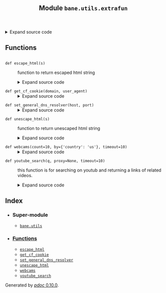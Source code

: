<body>
<main>
<article id="content">
<header>
<h1 class="title">Module <code>bane.utils.extrafun</code></h1>
</header>
<section id="section-intro">
<details class="source">
<summary>
<span>Expand source code</span>
</summary>
<pre><code class="python">import cgi, requests, os, random, re, hashlib, urllib, sys, cfscrape, json, gc
from bane.cryptographers import *
from bane.utils import *
if sys.version_info &lt; (3, 0):
    import HTMLParser
else:
    import html.parser as HTMLParser
import bs4
from bs4 import BeautifulSoup
from bane.common import *
from bane.utils.pager import crawl



def set_general_dns_resolver(host,port):
    socket.setdns()

def get_cf_cookie(domain, user_agent):
    try:
        s = cfscrape.create_scraper()
        c = s.get_cookie_string(&#34;http://&#34; + domain, user_agent=user_agent)
        return c[0]
    except:
        return {}




def escape_html(s):
    &#34;&#34;&#34;
    function to return escaped html string
    &#34;&#34;&#34;
    return cgi.escape(s, quote=True)


def unescape_html(s):
    &#34;&#34;&#34;
    function to return unescaped html string
    &#34;&#34;&#34;
    return HTMLParser.HTMLParser().unescape(s).encode(&#34;utf-8&#34;)



def youtube_search(q, proxy=None, timeout=10):
    &#34;&#34;&#34;
    this function is for searching on youtub and returning a links of related videos.&#34;&#34;&#34;
    q = q.replace(&#34; &#34;, &#34;+&#34;)
    u = &#34;https://www.youtube.com/results&#34;
    params = {&#34;search_query&#34;: q}
    l = []
    try:
        r = requests.Session().get(
            u,
            params,
            headers={&#34;User-Agent&#34;: random.choice(ua)},
            proxies=proxy,
            timeout=timeout,
        ).text
        soup = BeautifulSoup(r, &#34;html.parser&#34;)
        yt = soup.find_all(attrs={&#34;class&#34;: &#34;yt-uix-tile-link&#34;})
        for vi in yt:
            try:
                vi = &#34;https://www.youtube.com&#34; + str(vi[&#34;href&#34;])
                if vi not in l:
                    l.append(vi)
            except Exception as ex:
                pass
    except Exception as e:
        pass
    return l


def webcams(count=10, by={&#34;country&#34;: &#34;us&#34;}, timeout=10):
    a = 0
    f = {}
    x = 1
    if by:
        key = list(by.keys())[0]
        if key not in [&#34;country&#34;, &#34;tag&#34;, &#34;city&#34;, &#34;timezone&#34;, &#34;type&#34;]:
            raise Exception(
                &#34;Your search must be in one of these categories: country, city, timezone, type, tag&#34;
            )
        value = by[key].lower()
        if &#34;country&#34; in by:
            if by[&#34;country&#34;].lower() not in [
                &#34;af&#34;,
                &#34;ax&#34;,
                &#34;al&#34;,
                &#34;dz&#34;,
                &#34;as&#34;,
                &#34;ad&#34;,
                &#34;ao&#34;,
                &#34;ai&#34;,
                &#34;aq&#34;,
                &#34;ag&#34;,
                &#34;ar&#34;,
                &#34;am&#34;,
                &#34;aw&#34;,
                &#34;au&#34;,
                &#34;at&#34;,
                &#34;az&#34;,
                &#34;bs&#34;,
                &#34;bh&#34;,
                &#34;bd&#34;,
                &#34;bb&#34;,
                &#34;by&#34;,
                &#34;be&#34;,
                &#34;bz&#34;,
                &#34;bj&#34;,
                &#34;bm&#34;,
                &#34;bt&#34;,
                &#34;bo&#34;,
                &#34;bq&#34;,
                &#34;ba&#34;,
                &#34;bw&#34;,
                &#34;br&#34;,
                &#34;io&#34;,
                &#34;bn&#34;,
                &#34;bg&#34;,
                &#34;bf&#34;,
                &#34;bi&#34;,
                &#34;cv&#34;,
                &#34;kh&#34;,
                &#34;cm&#34;,
                &#34;ca&#34;,
                &#34;ky&#34;,
                &#34;cf&#34;,
                &#34;td&#34;,
                &#34;cl&#34;,
                &#34;cn&#34;,
                &#34;cx&#34;,
                &#34;cc&#34;,
                &#34;co&#34;,
                &#34;km&#34;,
                &#34;cd&#34;,
                &#34;cg&#34;,
                &#34;ck&#34;,
                &#34;cr&#34;,
                &#34;ci&#34;,
                &#34;hr&#34;,
                &#34;cu&#34;,
                &#34;cw&#34;,
                &#34;cy&#34;,
                &#34;cz&#34;,
                &#34;dk&#34;,
                &#34;dj&#34;,
                &#34;dm&#34;,
                &#34;do&#34;,
                &#34;ec&#34;,
                &#34;eg&#34;,
                &#34;sv&#34;,
                &#34;gq&#34;,
                &#34;er&#34;,
                &#34;ee&#34;,
                &#34;sz&#34;,
                &#34;et&#34;,
                &#34;fk&#34;,
                &#34;fo&#34;,
                &#34;fj&#34;,
                &#34;fi&#34;,
                &#34;fr&#34;,
                &#34;gf&#34;,
                &#34;pf&#34;,
                &#34;tf&#34;,
                &#34;ga&#34;,
                &#34;gm&#34;,
                &#34;ge&#34;,
                &#34;de&#34;,
                &#34;gh&#34;,
                &#34;gi&#34;,
                &#34;gr&#34;,
                &#34;gl&#34;,
                &#34;gd&#34;,
                &#34;gp&#34;,
                &#34;gu&#34;,
                &#34;gt&#34;,
                &#34;gg&#34;,
                &#34;gn&#34;,
                &#34;gw&#34;,
                &#34;gy&#34;,
                &#34;ht&#34;,
                &#34;hm&#34;,
                &#34;va&#34;,
                &#34;hn&#34;,
                &#34;hk&#34;,
                &#34;hu&#34;,
                &#34;is&#34;,
                &#34;in&#34;,
                &#34;id&#34;,
                &#34;ir&#34;,
                &#34;iq&#34;,
                &#34;ie&#34;,
                &#34;im&#34;,
                &#34;il&#34;,
                &#34;it&#34;,
                &#34;jm&#34;,
                &#34;jp&#34;,
                &#34;je&#34;,
                &#34;jo&#34;,
                &#34;kz&#34;,
                &#34;ke&#34;,
                &#34;ki&#34;,
                &#34;kp&#34;,
                &#34;kr&#34;,
                &#34;kw&#34;,
                &#34;kg&#34;,
                &#34;la&#34;,
                &#34;lv&#34;,
                &#34;lb&#34;,
                &#34;ls&#34;,
                &#34;lr&#34;,
                &#34;ly&#34;,
                &#34;li&#34;,
                &#34;lt&#34;,
                &#34;lu&#34;,
                &#34;mo&#34;,
                &#34;mk&#34;,
                &#34;mg&#34;,
                &#34;mw&#34;,
                &#34;my&#34;,
                &#34;mv&#34;,
                &#34;ml&#34;,
                &#34;mt&#34;,
                &#34;mh&#34;,
                &#34;mq&#34;,
                &#34;mr&#34;,
                &#34;mu&#34;,
                &#34;yt&#34;,
                &#34;mx&#34;,
                &#34;fm&#34;,
                &#34;md&#34;,
                &#34;mc&#34;,
                &#34;mn&#34;,
                &#34;me&#34;,
                &#34;ms&#34;,
                &#34;ma&#34;,
                &#34;mz&#34;,
                &#34;mm&#34;,
                &#34;na&#34;,
                &#34;nr&#34;,
                &#34;np&#34;,
                &#34;nl&#34;,
                &#34;nc&#34;,
                &#34;nz&#34;,
                &#34;ni&#34;,
                &#34;ne&#34;,
                &#34;ng&#34;,
                &#34;nu&#34;,
                &#34;nf&#34;,
                &#34;mp&#34;,
                &#34;no&#34;,
                &#34;om&#34;,
                &#34;pk&#34;,
                &#34;pw&#34;,
                &#34;ps&#34;,
                &#34;pa&#34;,
                &#34;pg&#34;,
                &#34;py&#34;,
                &#34;pe&#34;,
                &#34;ph&#34;,
                &#34;pn&#34;,
                &#34;pl&#34;,
                &#34;pt&#34;,
                &#34;pr&#34;,
                &#34;qa&#34;,
                &#34;re&#34;,
                &#34;ro&#34;,
                &#34;ru&#34;,
                &#34;rw&#34;,
                &#34;bl&#34;,
                &#34;sh&#34;,
                &#34;kn&#34;,
                &#34;lc&#34;,
                &#34;mf&#34;,
                &#34;pm&#34;,
                &#34;vc&#34;,
                &#34;ws&#34;,
                &#34;sm&#34;,
                &#34;st&#34;,
                &#34;sa&#34;,
                &#34;sn&#34;,
                &#34;rs&#34;,
                &#34;sc&#34;,
                &#34;sl&#34;,
                &#34;sg&#34;,
                &#34;sx&#34;,
                &#34;sk&#34;,
                &#34;si&#34;,
                &#34;sb&#34;,
                &#34;so&#34;,
                &#34;za&#34;,
                &#34;gs&#34;,
                &#34;ss&#34;,
                &#34;es&#34;,
                &#34;lk&#34;,
                &#34;sd&#34;,
                &#34;sr&#34;,
                &#34;se&#34;,
                &#34;ch&#34;,
                &#34;sy&#34;,
                &#34;tw&#34;,
                &#34;tj&#34;,
                &#34;tz&#34;,
                &#34;th&#34;,
                &#34;tl&#34;,
                &#34;tg&#34;,
                &#34;tk&#34;,
                &#34;to&#34;,
                &#34;tt&#34;,
                &#34;tn&#34;,
                &#34;tr&#34;,
                &#34;tm&#34;,
                &#34;tc&#34;,
                &#34;tv&#34;,
                &#34;ug&#34;,
                &#34;ua&#34;,
                &#34;ae&#34;,
                &#34;gb&#34;,
                &#34;us&#34;,
                &#34;uy&#34;,
                &#34;uz&#34;,
                &#34;vu&#34;,
                &#34;ve&#34;,
                &#34;vn&#34;,
                &#34;vg&#34;,
                &#34;vi&#34;,
                &#34;wf&#34;,
                &#34;ye&#34;,
                &#34;zm&#34;,
                &#34;zw&#34;,
            ]:
                raise Exception(&#34;Unexisting Country code&#34;)
        url = &#34;https://www.insecam.org/en/by{}/{}/?page=&#34;.format(key, value)
    else:
        url = &#34;https://www.insecam.org/en/byrating/?page=&#34;
    while True:
        try:
            soup = BeautifulSoup(
                requests.Session().get(
                    url + str(x),
                    headers={&#34;User-Agent&#34;: random.choice(ua)},
                    timeout=timeout,
                ).text,
                &#34;html.parser&#34;,
            )
            fi = soup.findAll(&#34;img&#34;, {&#34;class&#34;: &#34;thumbnail-item__img img-responsive&#34;})
            for i in fi:
                j = HTMLParser.HTMLParser().unescape(i[&#34;src&#34;])
                o = HTMLParser.HTMLParser().unescape(i[&#34;title&#34;])
                f.update({j: o})
            if (len(fi) == 0) or (a == len(f)):
                break
            a = len(f)
        except Exception as e:
            break
        if len(f) &gt;= int(count):
            break
        x += 1
    return {k: f[k] for k in list(f.keys())[: int(count)]}</code></pre>
</details>
</section>
<section>
</section>
<section>
</section>
<section>
<h2 class="section-title" id="header-functions">Functions</h2>
<dl>
<dt id="bane.utils.extrafun.escape_html"><code class="name flex">
<span>def <span class="ident">escape_html</span></span>(<span>s)</span>
</code></dt>
<dd>
<div class="desc"><p>function to return escaped html string</p></div>
<details class="source">
<summary>
<span>Expand source code</span>
</summary>
<pre><code class="python">def escape_html(s):
    &#34;&#34;&#34;
    function to return escaped html string
    &#34;&#34;&#34;
    return cgi.escape(s, quote=True)</code></pre>
</details>
</dd>
<dt id="bane.utils.extrafun.get_cf_cookie"><code class="name flex">
<span>def <span class="ident">get_cf_cookie</span></span>(<span>domain, user_agent)</span>
</code></dt>
<dd>
<div class="desc"></div>
<details class="source">
<summary>
<span>Expand source code</span>
</summary>
<pre><code class="python">def get_cf_cookie(domain, user_agent):
    try:
        s = cfscrape.create_scraper()
        c = s.get_cookie_string(&#34;http://&#34; + domain, user_agent=user_agent)
        return c[0]
    except:
        return {}</code></pre>
</details>
</dd>
<dt id="bane.utils.extrafun.set_general_dns_resolver"><code class="name flex">
<span>def <span class="ident">set_general_dns_resolver</span></span>(<span>host, port)</span>
</code></dt>
<dd>
<div class="desc"></div>
<details class="source">
<summary>
<span>Expand source code</span>
</summary>
<pre><code class="python">def set_general_dns_resolver(host,port):
    socket.setdns()</code></pre>
</details>
</dd>
<dt id="bane.utils.extrafun.unescape_html"><code class="name flex">
<span>def <span class="ident">unescape_html</span></span>(<span>s)</span>
</code></dt>
<dd>
<div class="desc"><p>function to return unescaped html string</p></div>
<details class="source">
<summary>
<span>Expand source code</span>
</summary>
<pre><code class="python">def unescape_html(s):
    &#34;&#34;&#34;
    function to return unescaped html string
    &#34;&#34;&#34;
    return HTMLParser.HTMLParser().unescape(s).encode(&#34;utf-8&#34;)</code></pre>
</details>
</dd>
<dt id="bane.utils.extrafun.webcams"><code class="name flex">
<span>def <span class="ident">webcams</span></span>(<span>count=10, by={'country': 'us'}, timeout=10)</span>
</code></dt>
<dd>
<div class="desc"></div>
<details class="source">
<summary>
<span>Expand source code</span>
</summary>
<pre><code class="python">def webcams(count=10, by={&#34;country&#34;: &#34;us&#34;}, timeout=10):
    a = 0
    f = {}
    x = 1
    if by:
        key = list(by.keys())[0]
        if key not in [&#34;country&#34;, &#34;tag&#34;, &#34;city&#34;, &#34;timezone&#34;, &#34;type&#34;]:
            raise Exception(
                &#34;Your search must be in one of these categories: country, city, timezone, type, tag&#34;
            )
        value = by[key].lower()
        if &#34;country&#34; in by:
            if by[&#34;country&#34;].lower() not in [
                &#34;af&#34;,
                &#34;ax&#34;,
                &#34;al&#34;,
                &#34;dz&#34;,
                &#34;as&#34;,
                &#34;ad&#34;,
                &#34;ao&#34;,
                &#34;ai&#34;,
                &#34;aq&#34;,
                &#34;ag&#34;,
                &#34;ar&#34;,
                &#34;am&#34;,
                &#34;aw&#34;,
                &#34;au&#34;,
                &#34;at&#34;,
                &#34;az&#34;,
                &#34;bs&#34;,
                &#34;bh&#34;,
                &#34;bd&#34;,
                &#34;bb&#34;,
                &#34;by&#34;,
                &#34;be&#34;,
                &#34;bz&#34;,
                &#34;bj&#34;,
                &#34;bm&#34;,
                &#34;bt&#34;,
                &#34;bo&#34;,
                &#34;bq&#34;,
                &#34;ba&#34;,
                &#34;bw&#34;,
                &#34;br&#34;,
                &#34;io&#34;,
                &#34;bn&#34;,
                &#34;bg&#34;,
                &#34;bf&#34;,
                &#34;bi&#34;,
                &#34;cv&#34;,
                &#34;kh&#34;,
                &#34;cm&#34;,
                &#34;ca&#34;,
                &#34;ky&#34;,
                &#34;cf&#34;,
                &#34;td&#34;,
                &#34;cl&#34;,
                &#34;cn&#34;,
                &#34;cx&#34;,
                &#34;cc&#34;,
                &#34;co&#34;,
                &#34;km&#34;,
                &#34;cd&#34;,
                &#34;cg&#34;,
                &#34;ck&#34;,
                &#34;cr&#34;,
                &#34;ci&#34;,
                &#34;hr&#34;,
                &#34;cu&#34;,
                &#34;cw&#34;,
                &#34;cy&#34;,
                &#34;cz&#34;,
                &#34;dk&#34;,
                &#34;dj&#34;,
                &#34;dm&#34;,
                &#34;do&#34;,
                &#34;ec&#34;,
                &#34;eg&#34;,
                &#34;sv&#34;,
                &#34;gq&#34;,
                &#34;er&#34;,
                &#34;ee&#34;,
                &#34;sz&#34;,
                &#34;et&#34;,
                &#34;fk&#34;,
                &#34;fo&#34;,
                &#34;fj&#34;,
                &#34;fi&#34;,
                &#34;fr&#34;,
                &#34;gf&#34;,
                &#34;pf&#34;,
                &#34;tf&#34;,
                &#34;ga&#34;,
                &#34;gm&#34;,
                &#34;ge&#34;,
                &#34;de&#34;,
                &#34;gh&#34;,
                &#34;gi&#34;,
                &#34;gr&#34;,
                &#34;gl&#34;,
                &#34;gd&#34;,
                &#34;gp&#34;,
                &#34;gu&#34;,
                &#34;gt&#34;,
                &#34;gg&#34;,
                &#34;gn&#34;,
                &#34;gw&#34;,
                &#34;gy&#34;,
                &#34;ht&#34;,
                &#34;hm&#34;,
                &#34;va&#34;,
                &#34;hn&#34;,
                &#34;hk&#34;,
                &#34;hu&#34;,
                &#34;is&#34;,
                &#34;in&#34;,
                &#34;id&#34;,
                &#34;ir&#34;,
                &#34;iq&#34;,
                &#34;ie&#34;,
                &#34;im&#34;,
                &#34;il&#34;,
                &#34;it&#34;,
                &#34;jm&#34;,
                &#34;jp&#34;,
                &#34;je&#34;,
                &#34;jo&#34;,
                &#34;kz&#34;,
                &#34;ke&#34;,
                &#34;ki&#34;,
                &#34;kp&#34;,
                &#34;kr&#34;,
                &#34;kw&#34;,
                &#34;kg&#34;,
                &#34;la&#34;,
                &#34;lv&#34;,
                &#34;lb&#34;,
                &#34;ls&#34;,
                &#34;lr&#34;,
                &#34;ly&#34;,
                &#34;li&#34;,
                &#34;lt&#34;,
                &#34;lu&#34;,
                &#34;mo&#34;,
                &#34;mk&#34;,
                &#34;mg&#34;,
                &#34;mw&#34;,
                &#34;my&#34;,
                &#34;mv&#34;,
                &#34;ml&#34;,
                &#34;mt&#34;,
                &#34;mh&#34;,
                &#34;mq&#34;,
                &#34;mr&#34;,
                &#34;mu&#34;,
                &#34;yt&#34;,
                &#34;mx&#34;,
                &#34;fm&#34;,
                &#34;md&#34;,
                &#34;mc&#34;,
                &#34;mn&#34;,
                &#34;me&#34;,
                &#34;ms&#34;,
                &#34;ma&#34;,
                &#34;mz&#34;,
                &#34;mm&#34;,
                &#34;na&#34;,
                &#34;nr&#34;,
                &#34;np&#34;,
                &#34;nl&#34;,
                &#34;nc&#34;,
                &#34;nz&#34;,
                &#34;ni&#34;,
                &#34;ne&#34;,
                &#34;ng&#34;,
                &#34;nu&#34;,
                &#34;nf&#34;,
                &#34;mp&#34;,
                &#34;no&#34;,
                &#34;om&#34;,
                &#34;pk&#34;,
                &#34;pw&#34;,
                &#34;ps&#34;,
                &#34;pa&#34;,
                &#34;pg&#34;,
                &#34;py&#34;,
                &#34;pe&#34;,
                &#34;ph&#34;,
                &#34;pn&#34;,
                &#34;pl&#34;,
                &#34;pt&#34;,
                &#34;pr&#34;,
                &#34;qa&#34;,
                &#34;re&#34;,
                &#34;ro&#34;,
                &#34;ru&#34;,
                &#34;rw&#34;,
                &#34;bl&#34;,
                &#34;sh&#34;,
                &#34;kn&#34;,
                &#34;lc&#34;,
                &#34;mf&#34;,
                &#34;pm&#34;,
                &#34;vc&#34;,
                &#34;ws&#34;,
                &#34;sm&#34;,
                &#34;st&#34;,
                &#34;sa&#34;,
                &#34;sn&#34;,
                &#34;rs&#34;,
                &#34;sc&#34;,
                &#34;sl&#34;,
                &#34;sg&#34;,
                &#34;sx&#34;,
                &#34;sk&#34;,
                &#34;si&#34;,
                &#34;sb&#34;,
                &#34;so&#34;,
                &#34;za&#34;,
                &#34;gs&#34;,
                &#34;ss&#34;,
                &#34;es&#34;,
                &#34;lk&#34;,
                &#34;sd&#34;,
                &#34;sr&#34;,
                &#34;se&#34;,
                &#34;ch&#34;,
                &#34;sy&#34;,
                &#34;tw&#34;,
                &#34;tj&#34;,
                &#34;tz&#34;,
                &#34;th&#34;,
                &#34;tl&#34;,
                &#34;tg&#34;,
                &#34;tk&#34;,
                &#34;to&#34;,
                &#34;tt&#34;,
                &#34;tn&#34;,
                &#34;tr&#34;,
                &#34;tm&#34;,
                &#34;tc&#34;,
                &#34;tv&#34;,
                &#34;ug&#34;,
                &#34;ua&#34;,
                &#34;ae&#34;,
                &#34;gb&#34;,
                &#34;us&#34;,
                &#34;uy&#34;,
                &#34;uz&#34;,
                &#34;vu&#34;,
                &#34;ve&#34;,
                &#34;vn&#34;,
                &#34;vg&#34;,
                &#34;vi&#34;,
                &#34;wf&#34;,
                &#34;ye&#34;,
                &#34;zm&#34;,
                &#34;zw&#34;,
            ]:
                raise Exception(&#34;Unexisting Country code&#34;)
        url = &#34;https://www.insecam.org/en/by{}/{}/?page=&#34;.format(key, value)
    else:
        url = &#34;https://www.insecam.org/en/byrating/?page=&#34;
    while True:
        try:
            soup = BeautifulSoup(
                requests.Session().get(
                    url + str(x),
                    headers={&#34;User-Agent&#34;: random.choice(ua)},
                    timeout=timeout,
                ).text,
                &#34;html.parser&#34;,
            )
            fi = soup.findAll(&#34;img&#34;, {&#34;class&#34;: &#34;thumbnail-item__img img-responsive&#34;})
            for i in fi:
                j = HTMLParser.HTMLParser().unescape(i[&#34;src&#34;])
                o = HTMLParser.HTMLParser().unescape(i[&#34;title&#34;])
                f.update({j: o})
            if (len(fi) == 0) or (a == len(f)):
                break
            a = len(f)
        except Exception as e:
            break
        if len(f) &gt;= int(count):
            break
        x += 1
    return {k: f[k] for k in list(f.keys())[: int(count)]}</code></pre>
</details>
</dd>
<dt id="bane.utils.extrafun.youtube_search"><code class="name flex">
<span>def <span class="ident">youtube_search</span></span>(<span>q, proxy=None, timeout=10)</span>
</code></dt>
<dd>
<div class="desc"><p>this function is for searching on youtub and returning a links of related videos.</p></div>
<details class="source">
<summary>
<span>Expand source code</span>
</summary>
<pre><code class="python">def youtube_search(q, proxy=None, timeout=10):
    &#34;&#34;&#34;
    this function is for searching on youtub and returning a links of related videos.&#34;&#34;&#34;
    q = q.replace(&#34; &#34;, &#34;+&#34;)
    u = &#34;https://www.youtube.com/results&#34;
    params = {&#34;search_query&#34;: q}
    l = []
    try:
        r = requests.Session().get(
            u,
            params,
            headers={&#34;User-Agent&#34;: random.choice(ua)},
            proxies=proxy,
            timeout=timeout,
        ).text
        soup = BeautifulSoup(r, &#34;html.parser&#34;)
        yt = soup.find_all(attrs={&#34;class&#34;: &#34;yt-uix-tile-link&#34;})
        for vi in yt:
            try:
                vi = &#34;https://www.youtube.com&#34; + str(vi[&#34;href&#34;])
                if vi not in l:
                    l.append(vi)
            except Exception as ex:
                pass
    except Exception as e:
        pass
    return l</code></pre>
</details>
</dd>
</dl>
</section>
<section>
</section>
</article>
<nav id="sidebar">
<h1>Index</h1>
<div class="toc">
<ul></ul>
</div>
<ul id="index">
<li><h3>Super-module</h3>
<ul>
<li><code><a title="bane.utils" href="index.md">bane.utils</a></code></li>
</ul>
</li>
<li><h3><a href="#header-functions">Functions</a></h3>
<ul class="">
<li><code><a title="bane.utils.extrafun.escape_html" href="#bane.utils.extrafun.escape.md">escape_html</a></code></li>
<li><code><a title="bane.utils.extrafun.get_cf_cookie" href="#bane.utils.extrafun.get_cf_cookie">get_cf_cookie</a></code></li>
<li><code><a title="bane.utils.extrafun.set_general_dns_resolver" href="#bane.utils.extrafun.set_general_dns_resolver">set_general_dns_resolver</a></code></li>
<li><code><a title="bane.utils.extrafun.unescape_html" href="#bane.utils.extrafun.unescape.md">unescape_html</a></code></li>
<li><code><a title="bane.utils.extrafun.webcams" href="#bane.utils.extrafun.webcams">webcams</a></code></li>
<li><code><a title="bane.utils.extrafun.youtube_search" href="#bane.utils.extrafun.youtube_search">youtube_search</a></code></li>
</ul>
</li>
</ul>
</nav>
</main>
<footer id="footer">
<p>Generated by <a href="https://pdoc3.github.io/pdoc" title="pdoc: Python API documentation generator"><cite>pdoc</cite> 0.10.0</a>.</p>
</footer>
</body>
</html>
